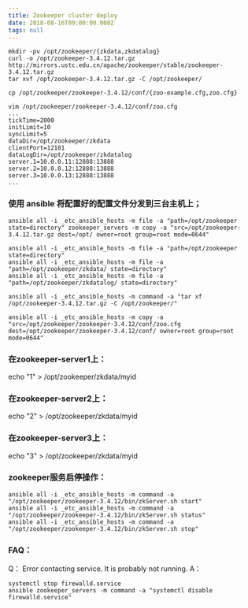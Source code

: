 ```yaml
---
title: Zookeeper cluster deploy
date: 2018-08-16T09:00:00.000Z
tags: null
---
```

```
mkdir -pv /opt/zookeeper/{zkdata,zkdatalog}
curl -o /opt/zookeeper-3.4.12.tar.gz http://mirrors.ustc.edu.cn/apache/zookeeper/stable/zookeeper-3.4.12.tar.gz
tar xvf /opt/zookeeper-3.4.12.tar.gz -C /opt/zookeeper/
```

`cp /opt/zookeeper/zookeeper-3.4.12/conf/{zoo-example.cfg,zoo.cfg}`
<!-- more -->

```
vim /opt/zookeeper/zookeeper-3.4.12/conf/zoo.cfg
...
tickTime=2000
initLimit=10
syncLimit=5
dataDir=/opt/zookeeper/zkdata
clientPort=12181
dataLogDir=/opt/zookeeper/zkdatalog
server.1=10.0.0.11:12888:13888
server.2=10.0.0.12:12888:13888
server.3=10.0.0.13:12888:13888
...
```


### 使用 ansible 将配置好的配置文件分发到三台主机上；
```
ansible all -i _etc_ansible_hosts -m file -a "path=/opt/zookeeper state=directory" zookeeper_servers -m copy -a "src=/opt/zookeeper-3.4.12.tar.gz dest=/opt/ owner=root group=root mode=0644"

ansible all -i _etc_ansible_hosts -m file -a "path=/opt/zookeeper state=directory"
ansible all -i _etc_ansible_hosts -m file -a "path=/opt/zookeeper/zkdata/ state=directory"
ansible all -i _etc_ansible_hosts -m file -a "path=/opt/zookeeper/zkdatalog/ state=directory"

ansible all -i _etc_ansible_hosts -m command -a "tar xf /opt/zookeeper-3.4.12.tar.gz -C /opt/zookeeper/"

ansible all -i _etc_ansible_hosts -m copy -a "src=/opt/zookeeper/zookeeper-3.4.12/conf/zoo.cfg dest=/opt/zookeeper/zookeeper-3.4.12/conf/ owner=root group=root mode=0644"
```

### 在zookeeper-server1上：
echo "1" > /opt/zookeeper/zkdata/myid
### 在zookeeper-server2上：
echo "2" > /opt/zookeeper/zkdata/myid
### 在zookeeper-server3上：
echo "3" > /opt/zookeeper/zkdata/myid

### zookeeper服务启停操作：
```
ansible all -i _etc_ansible_hosts -m command -a "/opt/zookeeper/zookeeper-3.4.12/bin/zkServer.sh start"
ansible all -i _etc_ansible_hosts -m command -a "/opt/zookeeper/zookeeper-3.4.12/bin/zkServer.sh status"
ansible all -i _etc_ansible_hosts -m command -a "/opt/zookeeper/zookeeper-3.4.12/bin/zkServer.sh stop"
```


### FAQ：

Q：
Error contacting service. It is probably not running.
A：
```
systemctl stop firewalld.service
ansible zookeeper_servers -m command -a "systemctl disable firewalld.service"
```
